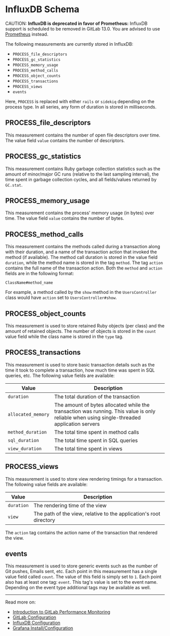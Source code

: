 # InfluxDB Schema

CAUTION: **InfluxDB is deprecated in favor of Prometheus:**
InfluxDB support is scheduled to be removed in GitLab 13.0.
You are advised to use [Prometheus](../prometheus/index.md) instead.

The following measurements are currently stored in InfluxDB:

- `PROCESS_file_descriptors`
- `PROCESS_gc_statistics`
- `PROCESS_memory_usage`
- `PROCESS_method_calls`
- `PROCESS_object_counts`
- `PROCESS_transactions`
- `PROCESS_views`
- `events`

Here, `PROCESS` is replaced with either `rails` or `sidekiq` depending on the
process type. In all series, any form of duration is stored in milliseconds.

## PROCESS_file_descriptors

This measurement contains the number of open file descriptors over time. The
value field `value` contains the number of descriptors.

## PROCESS_gc_statistics

This measurement contains Ruby garbage collection statistics such as the amount
of minor/major GC runs (relative to the last sampling interval), the time spent
in garbage collection cycles, and all fields/values returned by `GC.stat`.

## PROCESS_memory_usage

This measurement contains the process' memory usage (in bytes) over time. The
value field `value` contains the number of bytes.

## PROCESS_method_calls

This measurement contains the methods called during a transaction along with
their duration, and a name of the transaction action that invoked the method (if
available). The method call duration is stored in the value field `duration`,
while the method name is stored in the tag `method`. The tag `action` contains
the full name of the transaction action. Both the `method` and `action` fields
are in the following format:

```
ClassName#method_name
```

For example, a method called by the `show` method in the `UsersController` class
would have `action` set to `UsersController#show`.

## PROCESS_object_counts

This measurement is used to store retained Ruby objects (per class) and the
amount of retained objects. The number of objects is stored in the `count` value
field while the class name is stored in the `type` tag.

## PROCESS_transactions

This measurement is used to store basic transaction details such as the time it
took to complete a transaction, how much time was spent in SQL queries, etc. The
following value fields are available:

| Value | Description |
| ----- | ----------- |
| `duration`  | The total duration of the transaction |
| `allocated_memory` | The amount of bytes allocated while the transaction was running. This value is only reliable when using single-threaded application servers |
| `method_duration` | The total time spent in method calls |
| `sql_duration` | The total time spent in SQL queries |
| `view_duration` | The total time spent in views |

## PROCESS_views

This measurement is used to store view rendering timings for a transaction. The
following value fields are available:

| Value | Description |
| ----- | ----------- |
| `duration` | The rendering time of the view |
| `view` | The path of the view, relative to the application's root directory |

The `action` tag contains the action name of the transaction that rendered the
view.

## events

This measurement is used to store generic events such as the number of Git
pushes, Emails sent, etc. Each point in this measurement has a single value
field called `count`. The value of this field is simply set to `1`. Each point
also has at least one tag: `event`. This tag's value is set to the event name.
Depending on the event type additional tags may be available as well.

---

Read more on:

- [Introduction to GitLab Performance Monitoring](introduction.md)
- [GitLab Configuration](gitlab_configuration.md)
- [InfluxDB Configuration](influxdb_configuration.md)
- [Grafana Install/Configuration](grafana_configuration.md)
